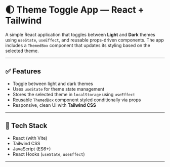 # 🌓 Theme Toggle App — React + Tailwind

A simple React application that toggles between **Light** and **Dark** themes using `useState`, `useEffect`, and reusable props-driven components. The app includes a `ThemedBox` component that updates its styling based on the selected theme.

---

## ✅ Features

- Toggle between light and dark themes
- Uses `useState` for theme state management
- Stores the selected theme in `localStorage` using `useEffect`
- Reusable `ThemedBox` component styled conditionally via props
- Responsive, clean UI with **Tailwind CSS**

---

## 🚀 Tech Stack

- React (with Vite)
- Tailwind CSS
- JavaScript (ES6+)
- React Hooks (`useState`, `useEffect`)

---
